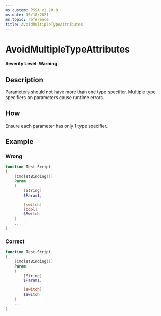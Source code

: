 ```yaml
---
ms.custom: PSSA v1.20.0
ms.date: 10/18/2021
ms.topic: reference
title: AvoidMultipleTypeAttributes
---
```

# AvoidMultipleTypeAttributes

**Severity Level: Warning**

## Description

Parameters should not have more than one type specifier. Multiple type specifiers on parameters
cause runtime errors.

## How

Ensure each parameter has only 1 type specifier.

## Example

### Wrong

```powershell
function Test-Script
{
    [CmdletBinding()]
    Param
    (
        [String]
        $Param1,

        [switch]
        [bool]
        $Switch
    )
    ...
}
```

### Correct

```powershell
function Test-Script
{
    [CmdletBinding()]
    Param
    (
        [String]
        $Param1,

        [switch]
        $Switch
    )
    ...
}
```
